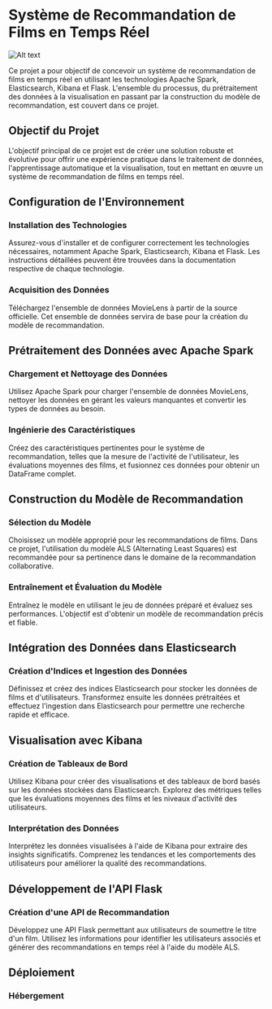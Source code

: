 # Système de Recommandation de Films en Temps Réel

![Alt text](https://maghreb.simplonline.co/_next/image?url=https%3A%2F%2Fsimplonline-v3-prod.s3.eu-west-3.amazonaws.com%2Fmedia%2Fimage%2Fpng%2Fcapture-656ca181b6f35308504279.png&w=1280&q=75)

Ce projet a pour objectif de concevoir un système de recommandation de films en temps réel en utilisant les technologies Apache Spark, Elasticsearch, Kibana et Flask. L'ensemble du processus, du prétraitement des données à la visualisation en passant par la construction du modèle de recommandation, est couvert dans ce projet.

## Objectif du Projet

L'objectif principal de ce projet est de créer une solution robuste et évolutive pour offrir une expérience pratique dans le traitement de données, l'apprentissage automatique et la visualisation, tout en mettant en œuvre un système de recommandation de films en temps réel.

## Configuration de l'Environnement

### Installation des Technologies

Assurez-vous d'installer et de configurer correctement les technologies nécessaires, notamment Apache Spark, Elasticsearch, Kibana et Flask. Les instructions détaillées peuvent être trouvées dans la documentation respective de chaque technologie.

### Acquisition des Données

Téléchargez l'ensemble de données MovieLens à partir de la source officielle. Cet ensemble de données servira de base pour la création du modèle de recommandation.

## Prétraitement des Données avec Apache Spark

### Chargement et Nettoyage des Données

Utilisez Apache Spark pour charger l'ensemble de données MovieLens, nettoyer les données en gérant les valeurs manquantes et convertir les types de données au besoin.

### Ingénierie des Caractéristiques

Créez des caractéristiques pertinentes pour le système de recommandation, telles que la mesure de l'activité de l'utilisateur, les évaluations moyennes des films, et fusionnez ces données pour obtenir un DataFrame complet.

## Construction du Modèle de Recommandation

### Sélection du Modèle

Choisissez un modèle approprié pour les recommandations de films. Dans ce projet, l'utilisation du modèle ALS (Alternating Least Squares) est recommandée pour sa pertinence dans le domaine de la recommandation collaborative.

### Entraînement et Évaluation du Modèle

Entraînez le modèle en utilisant le jeu de données préparé et évaluez ses performances. L'objectif est d'obtenir un modèle de recommandation précis et fiable.

## Intégration des Données dans Elasticsearch

### Création d'Indices et Ingestion des Données

Définissez et créez des indices Elasticsearch pour stocker les données de films et d'utilisateurs. Transformez ensuite les données prétraitées et effectuez l'ingestion dans Elasticsearch pour permettre une recherche rapide et efficace.

## Visualisation avec Kibana

### Création de Tableaux de Bord

Utilisez Kibana pour créer des visualisations et des tableaux de bord basés sur les données stockées dans Elasticsearch. Explorez des métriques telles que les évaluations moyennes des films et les niveaux d'activité des utilisateurs.

### Interprétation des Données

Interprétez les données visualisées à l'aide de Kibana pour extraire des insights significatifs. Comprenez les tendances et les comportements des utilisateurs pour améliorer la qualité des recommandations.

## Développement de l'API Flask

### Création d'une API de Recommandation

Développez une API Flask permettant aux utilisateurs de soumettre le titre d'un film. Utilisez les informations pour identifier les utilisateurs associés et générer des recommandations en temps réel à l'aide du modèle ALS.

## Déploiement

### Hébergement
